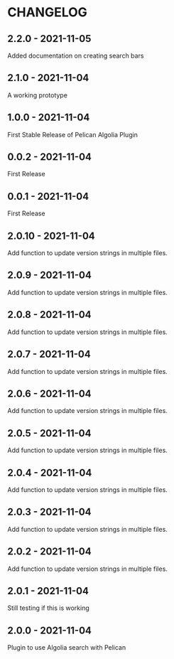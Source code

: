 CHANGELOG
=========

2.2.0 - 2021-11-05
------------------

Added documentation on creating search bars

2.1.0 - 2021-11-04
------------------

A working prototype

1.0.0 - 2021-11-04
------------------

First Stable Release of Pelican Algolia Plugin

0.0.2 - 2021-11-04
------------------

First Release

0.0.1 - 2021-11-04
------------------

First Release

2.0.10 - 2021-11-04
-------------------

Add function to update version strings in multiple files.

2.0.9 - 2021-11-04
------------------

Add function to update version strings in multiple files.

2.0.8 - 2021-11-04
------------------

Add function to update version strings in multiple files.

2.0.7 - 2021-11-04
------------------

Add function to update version strings in multiple files.

2.0.6 - 2021-11-04
------------------

Add function to update version strings in multiple files.

2.0.5 - 2021-11-04
------------------

Add function to update version strings in multiple files.

2.0.4 - 2021-11-04
------------------

Add function to update version strings in multiple files.

2.0.3 - 2021-11-04
------------------

Add function to update version strings in multiple files.

2.0.2 - 2021-11-04
------------------

Add function to update version strings in multiple files.

2.0.1 - 2021-11-04
------------------

Still testing if this is working

2.0.0 - 2021-11-04
------------------

Plugin to use Algolia search with Pelican

